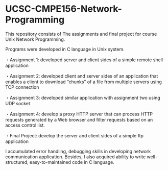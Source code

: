 # UCSC-CMPE156-Network-Programming
This repository consists of The assignments and final project for course Unix Network Programming.

Programs were developed in C language in Unix system.

  ・Assignment 1: developed server and client sides of a simple remote shell application

  ・Assignment 2: developed client and server sides of an application that enables a client to download “chunks” of a file from     multiple servers using TCP connection

  ・Assignment 3: developed similar application with assignment two using UDP socket

  ・Assignment 4: develop a proxy HTTP server that can process HTTP requests generated by a Web browser and filter requests        based   on an access control list.

  ・Final Project: develop the server and client sides of a simple ftp application

I accumulated error handling, debugging skills in developing network communication application.
Besides, I also acquired ability to write well-structured, easy-to-maintained code in C language.

